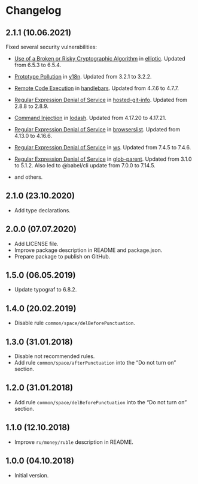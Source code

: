 # Changelog

## 2.1.1 (10.06.2021)

Fixed several security vulnerabilities:

- [Use of a Broken or Risky Cryptographic Algorithm](https://github.com/advisories/GHSA-r9p9-mrjm-926w) in [elliptic](https://github.com/indutny/elliptic). Updated from 6.5.3 to 6.5.4.

- [Prototype Pollution](https://github.com/advisories/GHSA-c4w7-xm78-47vh) in [y18n](https://github.com/yargs/y18n). Updated from 3.2.1 to 3.2.2.

- [Remote Code Execution](https://github.com/advisories/GHSA-f2jv-r9rf-7988) in [handlebars](https://github.com/handlebars-lang/handlebars.js). Updated from 4.7.6 to 4.7.7.

- [Regular Expression Denial of Service](https://github.com/advisories/GHSA-43f8-2h32-f4cj) in [hosted-git-info](https://github.com/npm/hosted-git-info). Updated from 2.8.8 to 2.8.9.

- [Command Injection](https://github.com/advisories/GHSA-35jh-r3h4-6jhm) in [lodash](https://github.com/lodash/lodash). Updated from 4.17.20 to 4.17.21.

- [Regular Expression Denial of Service](https://github.com/advisories/GHSA-w8qv-6jwh-64r5) in [browserslist](https://github.com/browserslist/browserslist). Updated from 4.13.0 to 4.16.6.

- [Regular Expression Denial of Service](https://www.npmjs.com/advisories/1748) in [ws](https://www.npmjs.com/package/ws). Updated from 7.4.5 to 7.4.6.

- [Regular Expression Denial of Service](https://www.npmjs.com/advisories/1751) in [glob-parent](https://www.npmjs.com/package/glob-parent). Updated from 3.1.0 to 5.1.2. Also led to @babel/cli update from 7.0.0 to 7.14.5.

- and others.


## 2.1.0 (23.10.2020)

* Add type declarations.

## 2.0.0 (07.07.2020)

* Add LICENSE file.
* Improve package description in README and package.json.
* Prepare package to publish on GitHub.

## 1.5.0 (06.05.2019)

* Update typograf to 6.8.2.

## 1.4.0 (20.02.2019)

* Disable rule `common/space/delBeforePunctuation`.

## 1.3.0 (31.01.2018)

* Disable not recommended rules.
* Add rule `common/space/afterPunctuation` into the “Do not turn on” section.

## 1.2.0 (31.01.2018)

* Add rule `common/space/delBeforePunctuation` into the “Do not turn on” section.

## 1.1.0 (12.10.2018)

* Improve `ru/money/ruble` description in README.

## 1.0.0 (04.10.2018)

* Initial version.
